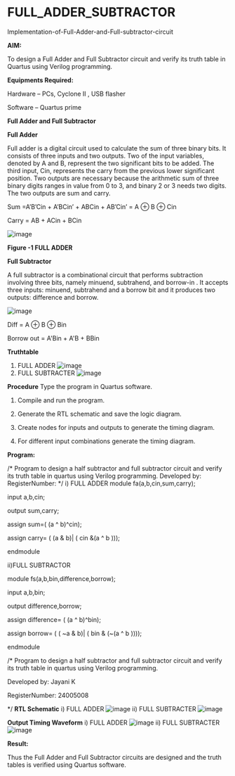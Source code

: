 # FULL_ADDER_SUBTRACTOR

Implementation-of-Full-Adder-and-Full-subtractor-circuit

**AIM:**

To design a Full Adder and Full Subtractor circuit and verify its truth table in Quartus using Verilog programming.

**Equipments Required:**

Hardware – PCs, Cyclone II , USB flasher

Software – Quartus prime

**Full Adder and Full Subtractor**

**Full Adder**

Full adder is a digital circuit used to calculate the sum of three binary bits. It consists of three inputs and two outputs. Two of the input variables, denoted by A and B, represent the two significant bits to be added. The third input, Cin, represents the carry from the previous lower significant position. Two outputs are necessary because the arithmetic sum of three binary digits ranges in value from 0 to 3, and binary 2 or 3 needs two digits. The two outputs are sum and carry.

Sum =A’B’Cin + A’BCin’ + ABCin + AB’Cin’ = A ⊕ B ⊕ Cin 

Carry = AB + ACin + BCin

![image](https://github.com/naavaneetha/FULL_ADDER_SUBTRACTOR/assets/154305477/0f30ba51-5ffb-4198-845f-18e054f675e7)

**Figure -1 FULL ADDER**

**Full Subtractor**

A full subtractor is a combinational circuit that performs subtraction involving three bits, namely minuend, subtrahend, and borrow-in . It accepts three inputs: minuend, subtrahend and a borrow bit and it produces two outputs: difference and borrow.

![image](https://github.com/naavaneetha/FULL_ADDER_SUBTRACTOR/assets/154305477/02b24f51-ab51-4304-9ad6-7b81ffc1ead5)

Diff = A ⊕ B ⊕ Bin 

Borrow out = A'Bin + A'B + BBin

**Truthtable**
1. FULL ADDER
![image](https://github.com/user-attachments/assets/27463775-7f9a-4c65-b6cd-48c21f14468d)
2. FULL SUBTRACTER
![image](https://github.com/user-attachments/assets/0b4b69f3-bb5c-4b13-82a6-90c1177fa92e)

**Procedure**
Type the program in Quartus software.

1. Compile and run the program.

2. Generate the RTL schematic and save the logic diagram.

3. Create nodes for inputs and outputs to generate the timing diagram.

4. For different input combinations generate the timing diagram.

**Program:**

/* Program to design a half subtractor and full subtractor circuit and verify its truth table in quartus using Verilog programming. Developed by: RegisterNumber:
*/
i) FULL ADDER
module fa(a,b,cin,sum,carry);

input a,b,cin;

output sum,carry;

assign sum=( (a ^ b)^cin);

assign carry= ( (a & b)| ( cin &(a ^ b )));

endmodule

ii)FULL SUBTRACTOR

module fs(a,b,bin,difference,borrow);

input a,b,bin;

output difference,borrow;

assign difference= ( (a ^ b)^bin);

assign borrow= ( ( ~a & b)| ( bin & (~(a ^ b ))));

endmodule

/* Program to design a half subtractor and full subtractor circuit and verify its truth table in quartus using Verilog programming.

Developed by: Jayani K

RegisterNumber: 24005008

*/
**RTL Schematic**
i) FULL ADDER
![image](https://github.com/user-attachments/assets/6c7145e6-d657-4536-bfe0-1d0148c60925)
ii) FULL SUBTRACTER
![image](https://github.com/user-attachments/assets/4abe3d8a-12b0-4531-9d2a-eb56ec00d7ce)

**Output Timing Waveform**
i) FULL ADDER
![image](https://github.com/user-attachments/assets/427a3b58-a777-4ea6-aa5a-8764708b7c5f)
ii) FULL SUBTRACTER
![image](https://github.com/user-attachments/assets/1d4ad15a-e60e-442f-badb-dede972a6a6e)


**Result:**

Thus the Full Adder and Full Subtractor circuits are designed and the truth tables is verified using Quartus software.



